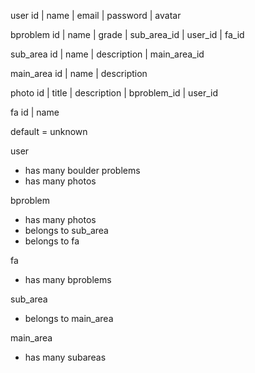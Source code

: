 user
id | name | email | password | avatar

bproblem
id | name | grade | sub_area_id | user_id | fa_id


sub_area
id | name | description | main_area_id

main_area
id | name | description

photo
id | title | description | bproblem_id | user_id

fa
id | name

default = unknown


user
- has many boulder problems
- has many photos

bproblem
- has many photos
- belongs to sub_area
- belongs to fa

fa
- has many bproblems

sub_area
- belongs to main_area

main_area
- has many subareas
